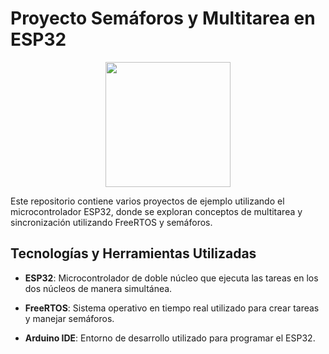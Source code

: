 # Proyecto Semáforos y Multitarea en ESP32

<p align="center">
    <img width="200" src="https://joy-it.net/files/files/Produkte/SBC-NodeMCU-ESP32/SBC-NodeMCU-ESP32-01.png">
</p>

Este repositorio contiene varios proyectos de ejemplo utilizando el microcontrolador ESP32, donde se exploran conceptos de multitarea y sincronización utilizando FreeRTOS y semáforos.

## Tecnologías y Herramientas Utilizadas

-   **ESP32**: Microcontrolador de doble núcleo que ejecuta las tareas en los dos núcleos de manera simultánea.
    
-   **FreeRTOS**: Sistema operativo en tiempo real utilizado para crear tareas y manejar semáforos.
    
-   **Arduino IDE**: Entorno de desarrollo utilizado para programar el ESP32.
